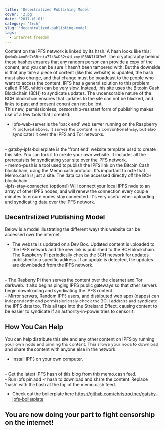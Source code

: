 ```yaml
---
title: 'Decentralized Publishing Model'
cover: '2.pg'
date: '2017-01-01'
category: 'tech'
slug: 'decentralized-publishing-model'
tags:
  - internet freedom
---
```


Content on the IPFS network is linked by its hash. A hash looks like this: `QmNuGu4moPdCu3Rrnia77k3wDS2v4jLxmyiE68N7fGEDv5` The cryptography behind these hashes ensures that any random person can provide a copy of the conent, and you can be sure it hasn't been tampered with. But the downside is that any time a piece of content (like this website) is updated, the hash must also change, and that change must be broadcast to the people who want to access the content.
IPFS has a general solution to this problem called IPNS, which can be very slow. Instead, this site uses the Bitcoin Cash Blockchain (BCH) to syndicate updates. The uncensorable nature of the BCH blockchain ensures that updates to the site can not be blocked, and links to past and present conent can not be lost.
<br>
This new, permissionless, censorship-resistant form of publishing makes use of a few tools that I created:
<br>

- ipfs-web-server is the 'back end' web server running on the Raspberry Pi pictured above. It serves the content in a conventional way, but also syndicates it over the IPFS and Tor networks.
<br>
- gatsby-ipfs-boilerplate is the 'front end' website template used to create this site. You can fork it to create your own website. It includes all the prerequisits for syndicating your site over the IPFS network.
<br>
- memo-push is a tool used to publish the IPFS link on the Bitcoin Cash blockchain, using the Memo.cash protocol. It's important to note that Memo.cash is just a site. The data can be accessed directly off the BCH blockchain.
<br>
-ipfs-stay-connected (optional) Will connect your local IPFS node to an array of other IPFS nodes, and will renew the connection every couple minutes to ensure nodes stay connected. It's very useful when uploading and syndicating data over the IPFS network.
<br>

## Decentralized Publishing Model

Below is a model illustrating the different ways this website can be accessed over the internet.
<br>

- The website is updated on a Dev Box. Updated content is uploaded to the IPFS network and the new link is published to the BCH blockchain. The Raspberry Pi periodically checks the BCH network for updates published to a specific address. If an update is detected, the updates are downloaded from the IPFS network.
<br>
- The Rasberry Pi then serves the content over the clearnet and Tor darkweb. It also begins pinging IPFS public gateways so that other servers begin downloading and syndicating the IPFS content.
<br>
- Mirror servers, Random IPFS users, and distributed web apps (dapps) can independently and permissionlessly check the BCH address and syndicate the IPFS data too. This all taps into the Streisand Effect, causing content to be easier to syndicate if an authority-in-power tries to censor it.
<br>

## How You Can Help

You can help distribute this site and any other content on IPFS by running your own node and pinning the content. This allows your node to download and share the content with anyone else in the network.
<br>

- Install IPFS on your own computer.
<br>
- Get the latest IPFS hash of this blog from this memo.cash feed.
<br>
- Run ipfs pin add -r hash to download and share the content. Replace 'hash' with the hash at the top of the memo.cash feed.
<br>

- Check out the boilerplate here https://github.com/christroutner/gatsby-ipfs-boilerplate

## You are now doing your part to fight censorship on the internet!
